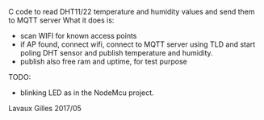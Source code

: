 
C code to read DHT11/22 temperature and humidity values and send them to MQTT server
What it does is:
- scan WIFI for known access points
- if AP found, connect wifi, connect to MQTT server using TLD and start poling DHT sensor and publish temperature and humidity. 
- publish also free ram and uptime, for test purpose
  
TODO:
- blinking LED as in the NodeMcu project.

Lavaux Gilles 2017/05
